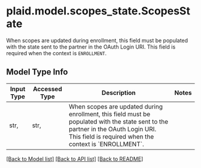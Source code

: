 # plaid.model.scopes_state.ScopesState

When scopes are updated during enrollment, this field must be populated with the state sent to the partner in the OAuth Login URI. This field is required when the context is `ENROLLMENT`.

## Model Type Info
Input Type | Accessed Type | Description | Notes
------------ | ------------- | ------------- | -------------
str,  | str,  | When scopes are updated during enrollment, this field must be populated with the state sent to the partner in the OAuth Login URI. This field is required when the context is &#x60;ENROLLMENT&#x60;. | 

[[Back to Model list]](../../README.md#documentation-for-models) [[Back to API list]](../../README.md#documentation-for-api-endpoints) [[Back to README]](../../README.md)

